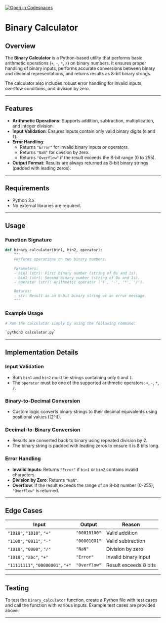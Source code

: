 [![Open in Codespaces](https://classroom.github.com/assets/launch-codespace-2972f46106e565e64193e422d61a12cf1da4916b45550586e14ef0a7c637dd04.svg)](https://classroom.github.com/open-in-codespaces?assignment_repo_id=17648231)
# Binary Calculator

## Overview

The **Binary Calculator** is a Python-based utility that performs basic arithmetic operations (`+`, `-`, `*`, `/`) on binary numbers. It ensures proper handling of binary inputs, performs accurate conversions between binary and decimal representations, and returns results as 8-bit binary strings.

The calculator also includes robust error handling for invalid inputs, overflow conditions, and division by zero.

---

## Features

- **Arithmetic Operations**: Supports addition, subtraction, multiplication, and integer division.
- **Input Validation**: Ensures inputs contain only valid binary digits (`0` and `1`).
- **Error Handling**:
  - Returns `"Error"` for invalid binary inputs or operators.
  - Returns `"NaN"` for division by zero.
  - Returns `"Overflow"` if the result exceeds the 8-bit range (0 to 255).
- **Output Format**: Results are always returned as 8-bit binary strings (padded with leading zeros).

---

## Requirements

- Python 3.x
- No external libraries are required.

---

## Usage

### Function Signature

```python
def binary_calculator(bin1, bin2, operator):
    """
    Performs operations on two binary numbers.
    
    Parameters:
    - bin1 (str): First binary number (string of 0s and 1s).
    - bin2 (str): Second binary number (string of 0s and 1s).
    - operator (str): Arithmetic operator ('+', '-', '*', '/').

    Returns:
    - str: Result as an 8-bit binary string or an error message.
    """
```

### Example Usage

```python
# Run the calculator simply by using the following command:

`python3 calculator.py`
```

---

## Implementation Details

### Input Validation
- Both `bin1` and `bin2` must be strings containing only `0` and `1`.
- The `operator` must be one of the supported arithmetic operators: `+`, `-`, `*`, `/`.

### Binary-to-Decimal Conversion
- Custom logic converts binary strings to their decimal equivalents using positional values (\(2^i\)).

### Decimal-to-Binary Conversion
- Results are converted back to binary using repeated division by 2.
- The binary string is padded with leading zeros to ensure it is 8 bits long.

### Error Handling
- **Invalid Inputs**: Returns `"Error"` if `bin1` or `bin2` contains invalid characters.
- **Division by Zero**: Returns `"NaN"`.
- **Overflow**: If the result exceeds the range of an 8-bit number (0-255), `"Overflow"` is returned.

---

## Edge Cases

| Input                             | Output       | Reason                   |
|-----------------------------------|--------------|--------------------------|
| `"1010"`, `"1010"`, `"+"`         | `"00010100"` | Valid addition           |
| `"1100"`, `"0011"`, `"-"`         | `"00001001"` | Valid subtraction         |
| `"1010"`, `"0000"`, `"/"`         | `"NaN"`      | Division by zero         |
| `"1010"`, `"abc"`, `"+"`          | `"Error"`    | Invalid binary input     |
| `"11111111"`, `"00000001"`, `"+"` | `"Overflow"` | Result exceeds 8 bits    |

---

## Testing

To test the `binary_calculator` function, create a Python file with test cases and call the function with various inputs. Example test cases are provided above.

---

